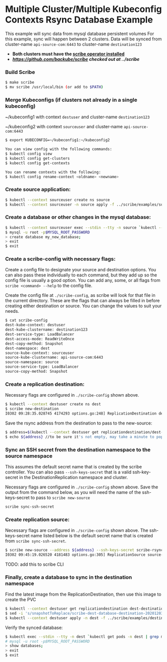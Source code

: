 # Multiple Cluster/Multiple Kubeconfig Contexts Rsync Database Example

This example will sync data from mysql database persistent volumes
For this example, sync will happen between 2 clusters. Data will be synced
from cluster-name `api-source-com:6443` to cluster-name `destination123`

*  **Both clusters must have the [scribe operator installed](https://scribe-replication.readthedocs.io/en/latest/installation/index.html)**
*  ***https://github.com/backube/scribe checked out at ../scribe***

### Build Scribe

```bash
$ make scribe
$ mv scribe /usr/local/bin (or add to $PATH)
```

### Merge Kubeconfigs (if clusters not already in a single kubeconfig)

~/kubeconfig1 with context `destuser` and cluster-name `destination123`

~/kubeconfig2 with context `sourceuser` and cluster-name `api-source-com:6443`
```bash
$ export KUBECONFIG=~/kubeconfig1:~/kubeconfig2

You can view config with the following commands:
$ kubectl config view
$ kubectl config get-clusters
$ kubectl config get-contexts

You can rename contexts with the following:
$ kubectl config rename-context <oldname> <newname>
```

### Create source application:

```bash
$ kubectl --context sourceuser create ns source
$ kubectl --context sourceuser -n source apply -f ../scribe/examples/source-database/
```

### Create a database or other changes in the mysql database:

```bash
$ kubectl --context sourceuser exec --stdin --tty -n source `kubectl --context sourceuser get pods -n source | grep mysql | awk '{print $1}'` -- /bin/bash
$ mysql -u root -p$MYSQL_ROOT_PASSWORD
> create database my_new_database;
> exit
$ exit
```

### Create a scribe-config with necessary flags:

Create a config file to designate your source and destination options. You can also pass these individually to each command, but they add up so the
config file is usually a good option. You can add any, some, or all flags from `scribe <command> --help` to the config file.

Create the config file at `./scribe-config`, as scribe will look for that file in the current directory.
These are the flags that can always be filled in before creating either destination or source. You can change the values to suit your needs.

```bash
$ cat scribe-config
dest-kube-context: destuser
dest-kube-clustername: destination123
dest-service-type: LoadBalancer
dest-access-mode: ReadWriteOnce
dest-copy-method: Snapshot
dest-namespace: dest
source-kube-context: sourceuser
source-kube-clustername: api-source-com:6443
source-namespace: source
source-service-type: LoadBalancer
source-copy-method: Snapshot
```

### Create a replication destination:

Necessary flags are configured in `./scribe-config` shown above.
```bash
$ kubectl --context destuser create ns dest
$ scribe new-destination
I0302 09:28:35.028745 4174293 options.go:248] ReplicationDestination dest-destination created in namespace dest
```
Save the rsync address from the destination to pass to the new-source:
```bash
$ address=$(kubectl --context destuser get replicationdestination/dest-destination  -n dest --template={{.status.rsync.address}})
$ echo ${address} //to be sure it's not empty, may take a minute to populate
```

### Sync an SSH secret from the destination namespace to the source namespace

This assumes the default secret name that is created by the scribe controller. You can also pass `--ssh-keys-secret`
that is a valid ssh-key-secret in the DestinationReplication namespace and cluster.

Necessary flags are configured in `./scribe-config` shown above.
Save the output from the command below, as you will need the name of the ssh-keys-secret to pass to `scribe new-source`

```bash
scribe sync-ssh-secret
```

### Create replication source:

Necessary flags are configured in `./scribe-config` shown above.
The ssh-keys-secret name listed below is the default secret name that is created from `scribe sync-ssh-secret`.

```bash
$ scribe new-source --address ${address} --ssh-keys-secret scribe-rsync-dest-src-<name-of-replicationdestination> 
I0302 09:45:19.026520 4181483 options.go:305] ReplicationSource source-scribe-source created in namespace source
```
TODO: add this to scribe CLI
### Finally, create a database to sync in the destination namespace

Find the latest image from the ReplicationDestination, then
use this image to create the PVC

```bash
$ kubectl --context destuser get replicationdestination dest-destination -n dest --template={{.status.latestImage.name}}
$ sed -i 's/snapshotToReplace/scribe-dest-database-destination-20201203174504/g' ../scribe/examples/destination-database/mysql-pvc.yaml
$ kubectl --context destuser apply -n dest -f ../scribe/examples/destination-database/
```

Verify the synced database:
```bash
$ kubectl exec --stdin --tty -n dest `kubectl get pods -n dest | grep mysql | awk '{print $1}'` -- /bin/bash
# mysql -u root -p$MYSQL_ROOT_PASSWORD
> show databases;
> exit
$ exit
```
